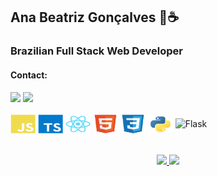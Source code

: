 ## Ana Beatriz Gonçalves 🌿☕
### Brazilian Full Stack Web Developer
#### <b>Contact:</b>
<div style="display: inline_block">
  <div>
    <a href = "anabiagn@gmail.com"><img src="https://img.shields.io/badge/-Gmail-%23333?style=for-the-badge&logo=gmail&logoColor=white" target="_blank"></a>
    <a href="https://www.linkedin.com/in/anabeatrizgn/" target="_blank"><img src="https://img.shields.io/badge/-LinkedIn-%230077B5?style=for-the-badge&logo=linkedin&logoColor=white" target="_blank"></a>
  </div>
  <div style="display: inline_block"><br>
     <img align="center" alt="Js" height="30" width="40" src="https://raw.githubusercontent.com/devicons/devicon/master/icons/javascript/javascript-plain.svg">
     <img align="center" alt="Ts" height="30" width="40" src="https://raw.githubusercontent.com/devicons/devicon/master/icons/typescript/typescript-plain.svg">
     <img align="center" alt="React" height="30" width="40" src="https://raw.githubusercontent.com/devicons/devicon/master/icons/react/react-original.svg">
     <img align="center" alt="HTML" height="30" width="40" src="https://raw.githubusercontent.com/devicons/devicon/master/icons/html5/html5-original.svg">
     <img align="center" alt="CSS" height="30" width="40" src="https://raw.githubusercontent.com/devicons/devicon/master/icons/css3/css3-original.svg">
     <img align="center" alt="Python" height="30" width="40" src="https://raw.githubusercontent.com/devicons/devicon/master/icons/python/python-original.svg">
     <img align="center" alt="Flask" height="30" width="40" src="https://cdn.jsdelivr.net/gh/devicons/devicon/icons/flask/flask-original.svg" />
  </div>
</div>
<br />
<br />
<div align="center" style="display: inline_block">
  <a href="https://www.linkedin.com/in/anabeatrizgn/">
  <img height="180em" src="https://github-readme-stats.vercel.app/api?username=anabeatrizgn&show_icons=true&theme=graywhite&include_all_commits=true&count_private=true"/>
  <img height="180em" src="https://github-readme-stats.vercel.app/api/top-langs/?username=anabeatrizgn&layout=compact&langs_count=7&theme=dark"/>
</div>
